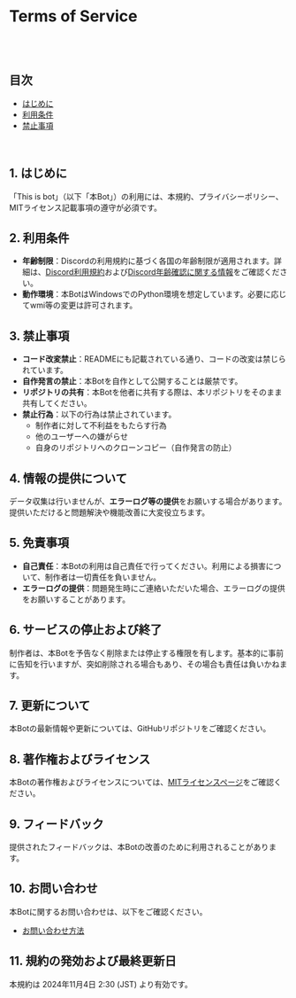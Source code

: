 # Terms of Service
<br>
<br>

## 目次
- [はじめに](https://github.com/darui3018823/Thisisbot/blob/main/Terms-of-Service.md#1-%E3%81%AF%E3%81%98%E3%82%81%E3%81%AB)
- [利用条件](https://github.com/darui3018823/Thisisbot/blob/main/Terms-of-Service.md#2-%E5%88%A9%E7%94%A8%E6%9D%A1%E4%BB%B6)
- [禁止事項](https://github.com/darui3018823/Thisisbot/blob/main/Terms-of-Service.md#3-%E7%A6%81%E6%AD%A2%E4%BA%8B%E9%A0%85)
<br>



## 1. はじめに
「This is bot」（以下「本Bot」）の利用には、本規約、プライバシーポリシー、MITライセンス記載事項の遵守が必須です。

## 2. 利用条件
- **年齢制限**：Discordの利用規約に基づく各国の年齢制限が適用されます。詳細は、[Discord利用規約](https://discord.com/terms#2)および[Discord年齢確認に関する情報](https://support.discord.com/hc/en-us/articles/360040724612-Why-is-Discord-asking-for-my-birthday)をご確認ください。
- **動作環境**：本BotはWindowsでのPython環境を想定しています。必要に応じてwmi等の変更は許可されます。

## 3. 禁止事項
- **コード改変禁止**：READMEにも記載されている通り、コードの改変は禁じられています。
- **自作発言の禁止**：本Botを自作として公開することは厳禁です。
- **リポジトリの共有**：本Botを他者に共有する際は、本リポジトリをそのまま共有してください。
- **禁止行為**：以下の行為は禁止されています。
    - 制作者に対して不利益をもたらす行為
    - 他のユーザーへの嫌がらせ
    - 自身のリポジトリへのクローンコピー（自作発言の防止）

## 4. 情報の提供について
データ収集は行いませんが、**エラーログ等の提供**をお願いする場合があります。提供いただけると問題解決や機能改善に大変役立ちます。

## 5. 免責事項
- **自己責任**：本Botの利用は自己責任で行ってください。利用による損害について、制作者は一切責任を負いません。
- **エラーログの提供**：問題発生時にご連絡いただいた場合、エラーログの提供をお願いすることがあります。

## 6. サービスの停止および終了
制作者は、本Botを予告なく削除または停止する権限を有します。基本的に事前に告知を行いますが、突如削除される場合もあり、その場合も責任は負いかねます。

## 7. 更新について
本Botの最新情報や更新については、GitHubリポジトリをご確認ください。

## 8. 著作権およびライセンス
本Botの著作権およびライセンスについては、[MITライセンスページ](https://github.com/darui3018823/Thisisbot?tab=License-1-ov-file)をご確認ください。

## 9. フィードバック
提供されたフィードバックは、本Botの改善のために利用されることがあります。

## 10. お問い合わせ
本Botに関するお問い合わせは、以下をご確認ください。
- [お問い合わせ方法](https://github.com/darui3018823/Thisisbot?tab=readme-ov-file#%E5%95%8F%E3%81%84%E5%90%88%E3%82%8F%E3%81%9B)

## 11. 規約の発効および最終更新日
本規約は 2024年11月4日 2:30 (JST) より有効です。
